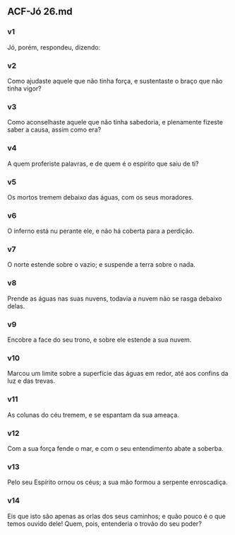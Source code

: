 ## ACF-Jó 26.md
### v1
 Jó, porém, respondeu, dizendo:
### v2
 Como ajudaste aquele que não tinha força, e sustentaste o braço que não tinha vigor?
### v3
 Como aconselhaste aquele que não tinha sabedoria, e plenamente fizeste saber a causa, assim como era?
### v4
 A quem proferiste palavras, e de quem é o espírito que saiu de ti?
### v5
 Os mortos tremem debaixo das águas, com os seus moradores.
### v6
 O inferno está nu perante ele, e não há coberta para a perdição.
### v7
 O norte estende sobre o vazio; e suspende a terra sobre o nada.
### v8
 Prende as águas nas suas nuvens, todavia a nuvem não se rasga debaixo delas.
### v9
 Encobre a face do seu trono, e sobre ele estende a sua nuvem.
### v10
 Marcou um limite sobre a superfície das águas em redor, até aos confins da luz e das trevas.
### v11
 As colunas do céu tremem, e se espantam da sua ameaça.
### v12
 Com a sua força fende o mar, e com o seu entendimento abate a soberba.
### v13
 Pelo seu Espírito ornou os céus; a sua mão formou a serpente enroscadiça.
### v14
 Eis que isto são apenas as orlas dos seus caminhos; e quão pouco é o que temos ouvido dele! Quem, pois, entenderia o trovão do seu poder?
